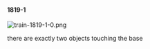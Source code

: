 #### 1819-1
![train-1819-1-0.png](https://github.com/lil-lab/nlvr/raw/master/nlvr/train/images/11/train-1819-1-0.png "train-1819-1-0.png")

there are exactly two objects touching the base
